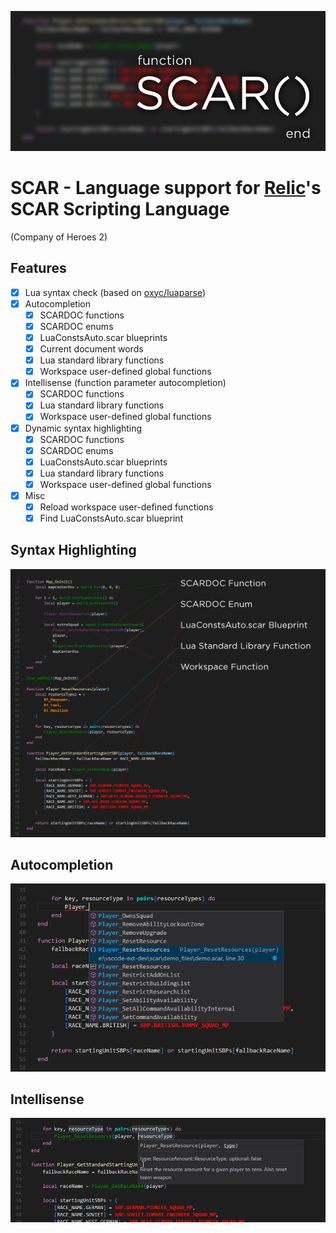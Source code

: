 ![](https://raw.githubusercontent.com/Janne252/scar/master/images/promo_logo.png)
# SCAR - Language support for [Relic](http://www.relic.com/)'s SCAR Scripting Language
(Company of Heroes 2)

## Features
 - [x] Lua syntax check (based on [oxyc/luaparse](https://github.com/oxyc/luaparse))
 - [x] Autocompletion
    - [x] SCARDOC functions
    - [x] SCARDOC enums
    - [x] LuaConstsAuto.scar blueprints
    - [x] Current document words
    - [x] Lua standard library functions
    - [x] Workspace user-defined global functions
 - [x] Intellisense (function parameter autocompletion)
    - [x] SCARDOC functions
    - [x] Lua standard library functions
    - [x] Workspace user-defined global functions
 - [x] Dynamic syntax highlighting
    - [x] SCARDOC functions
    - [x] SCARDOC enums
    - [x] LuaConstsAuto.scar blueprints
    - [x] Lua standard library functions
    - [x] Workspace user-defined global functions 
 - [x] Misc 
    - [x] Reload workspace user-defined functions
    - [x] Find LuaConstsAuto.scar blueprint 

## Syntax Highlighting
![](https://raw.githubusercontent.com/Janne252/scar/master/images/promo_highlight.png)

## Autocompletion
![](https://raw.githubusercontent.com/Janne252/scar/master/images/promo_autocompletion.png)

## Intellisense
![](https://raw.githubusercontent.com/Janne252/scar/master/images/promo_intellisense.png)